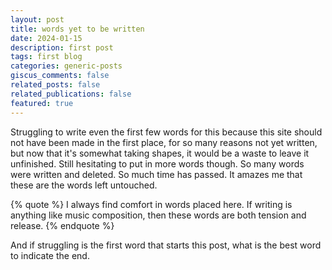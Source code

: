 ```yaml
---
layout: post
title: words yet to be written
date: 2024-01-15
description: first post
tags: first blog
categories: generic-posts
giscus_comments: false
related_posts: false
related_publications: false
featured: true
---
```


Struggling to write even the first few words for this because this site should not have been made in the first place, for so many reasons not yet written, but now that it's somewhat taking shapes, it would be a waste to leave it unfinished. Still hesitating to put in more words though. So many words were written and deleted. So much time has passed. It amazes me that these are the words left untouched. 

{% quote %}
I always find comfort in words placed here. If writing is anything like music composition, then these words are both tension and release. 
{% endquote %}

And if struggling is the first word that starts this post, what is the best word to indicate the end.


